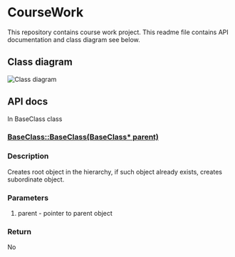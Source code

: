 # CourseWork
This repository contains course work project. This readme file contains API documentation and class diagram see below.

## Class diagram
![Class diagram](https://github.com/Pirate1953/CourseWork/blob/master/images/class_diagram.png)

## API docs
In BaseClass class
### [BaseClass::BaseClass(BaseClass* parent)](https://github.com/Pirate1953/Online-Store/blob/master/app/Http/Controllers/Auth/ConfirmablePasswordController.php#L19)
### Description
Creates root object in the hierarchy, if such object already exists, creates subordinate object.
### Parameters
1. parent	- pointer to parent object 
### Return
No
